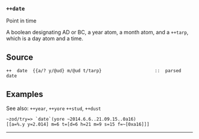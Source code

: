 ### `++date`

Point in time

A boolean designating AD or BC, a year atom, a month
atom, and a `++tarp`, which is a day atom and a time.

Source
------

    ++  date  {{a/? y/@ud} m/@ud t/tarp}                    ::  parsed date


Examples
--------

See also: `++year`, `++yore` `++stud`, `++dust`

    ~zod/try=> `date`(yore ~2014.6.6..21.09.15..0a16)
    [[a=%.y y=2.014] m=6 t=[d=6 h=21 m=9 s=15 f=~[0xa16]]]


***
